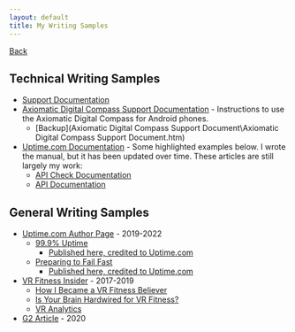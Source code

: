 ```yaml
---
layout: default
title: My Writing Samples
---
```


[Back](index.html)

## Technical Writing Samples

* [Support Documentation](https://docs.cogynt.com/)
* [Axiomatic Digital Compass Support Documentation](https://tree-aftershave-f0f.notion.site/Axiomatic-Digital-Compass-Support-Document-8d540c8166304df8b2fc76112180ac73) - Instructions to use the Axiomatic Digital Compass for Android phones. 
    * [Backup](Axiomatic Digital Compass Support Document\Axiomatic Digital Compass Support Document.htm)
* [Uptime.com Documentation](https://support.uptime.com/hc/en-us) - Some highlighted examples below. I wrote the manual, but it has been updated over time. These articles are still largely my work:
    * [API Check Documentation](https://support.uptime.com/hc/en-us/articles/360001311589-API-Check-Basics) 
    * [API Documentation](https://support.uptime.com/hc/en-us/articles/360009681280-Getting-Started-with-the-Uptime-com-REST-API)

## General Writing Samples

* [Uptime.com Author Page](https://uptime.com/blog/author/richardb) - 2019-2022
    * [99.9% Uptime](https://drive.google.com/file/d/19Nl559Kp1jBY5f4d4ZkqDnZ348y9FWUo/view?usp=sharing)
        * [Published here, credited to Uptime.com](https://uptime.com/blog/what-is-99-9-uptime)
    * [Preparing to Fail Fast](https://web.archive.org/web/20210423060510/https://uptime.com/blog/fail-fast-web-monitoring)
        * [Published here, credited to Uptime.com](https://uptime.com/blog/fail-fast-web-monitoring)
* [VR Fitness Insider](https://www.vrfitnessinsider.com/author/richardbashara/) - 2017-2019
    * [How I Became a VR Fitness Believer](https://www.vrfitnessinsider.com/how-i-became-a-vr-fitness-believer/) 
    * [Is Your Brain Hardwired for VR Fitness?](https://www.vrfitnessinsider.com/why-your-brain-may-be-hardwired-for-vr-fitness/)
    * [VR Analytics](https://www.vrfitnessinsider.com/vr-analytics/)
* [G2 Article](https://learn.g2.com/how-to-choose-a-website-monitoring-tool) - 2020
